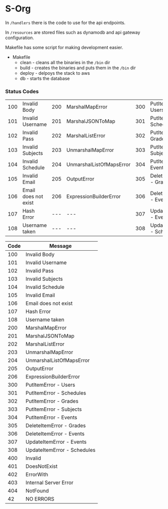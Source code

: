 # S-Org #

In `/handlers` there is the code to use for the api endpoints.

In `/resources` are stored files such as dynamodb  and api gateway configuration.

Makefile has some script for making development easier.

* Makefile
  * clean - cleans all the binaries in the `/bin` dir
  * build -  creates the binaries and puts them in the `/bin` dir
  * deploy - delpoys the stack to aws
  * db - starts the database



### Status Codes ###

|   |   |   |   |   |   |   |   |
|---|---|---|---|---|---|---|---|
|100|Invalid Body|200|MarshalMapError|300|PutItemError - Users||400|Invalid|
|101|Invalid Username|201|MarshalJSONToMap|301|PutItemError - Schedules||401|DoesNotExist|
|102|Invalid Pass|202|MarshalListError|302|PutItemError - Grades||402|ErrorWith|
|103|Invalid Subjects|203|UnmarshalMapError|303|PutItemError - Subjects||403|Internal Server Error|
|104|Invalid Schedule|204|UnmarshalListOfMapsError|304|PutItemError - Events||404|NotFound|
|105|Invalid Email|205|OutputError|305|DeleteItemError - Grades||42|NO ERROR|
|106|Email does not exist|206|ExpressionBuilderError|306|DeleteItemError - Events||---|---|
|107|Hash Error|---|---|307|UpdateItemError - Events||---|---|
|108|Username taken|---|---|308|UpdateItemError - Schedules||---|---|

|Code|Message|
|----|-------|
|100|Invalid Body|
|101|Invalid Username|
|102|Invalid Pass| <!--- Not sure but meybe sub errors can be 30,31 , 32, 33 .... --->
|103|Invalid Subjects|
|104|Invalid Schedule|
|105|Invalid Email|
|106|Email does not exist|
|107|Hash Error|
|108|Username taken|
|200|MarshalMapError|
|201|MarshalJSONToMap|
|202|MarshalListError|
|203|UnmarshalMapError|
|204|UnmarshalListOfMapsError|
|205|OutputError|
|206|ExpressionBuilderError|
|300|PutItemError - Users|
|301|PutItemError - Schedules|
|302|PutItemError - Grades|
|303|PutItemError - Subjects|
|304|PutItemError - Events|
|305|DeleteItemError - Grades|
|306|DeleteItemError - Events|
|307|UpdateItemError - Events|
|308|UpdateItemError - Schedules|
|400|Invalid|
|401|DoesNotExist|
|402|ErrorWith|
|403|Internal Server Error|
|404|NotFound|
|42|NO ERRORS|
